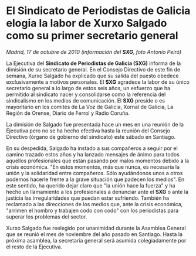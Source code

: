 # El Sindicato de Periodistas de Galicia elogia la labor de Xurxo Salgado como su primer secretario general

*Madrid, 17 de octubre de 2010 (información del **SXG**, foto Antonio Peiró)*

La Ejecutiva del **Sindicato de Periodistas de Galicia (SXG)** informa de la dimisión de su secretario general. En el Consejo Directivo de este fin de semana, Xurxo Salgado ha explicado que su salida del puesto obedece exclusivamente a motivos personales. El **SXG** agradece la labor de su único secretario general a lo largo de estos seis años, un esfuerzo que ha permitido al sindicato nacer y consolidarse como la referencia del sindicalismo en los medios de comunicación. El **SXG** preside o es mayoritario en los comités de La Voz de Galicia, Xornal de Galicia, La Región de Orense, Diario de Ferrol y Radio Coruña.

La dimisión de Salgado fue presentada hace un mes en una reunión de la Ejecutiva pero no se ha hecho efectiva hasta la reunión del Consejo Directivo (órgano de gobierno del sindicato) este sábado en Santiago.

En su despedida, Salgado ha instado a sus compañeros a seguir por el camino trazado estos años y ha lanzado mensajes de ánimo para todos aquellos profesionales que están pasando por malos momentos debido a la crisis económica. "En estos momentos, más que nunca, es necesaria la unión y la solidaridad entre compañeros. Sólo ayudándonos unos a otros podemos hacerle frente a la grave situación que padecen los medios". En este sentido, ha querido dejar claro que "la unión hace la fuerza" y ha hecho un llamamiento a los profesionales a denunciar ante el **SXG** o ante la justicia las irregularidades que puedan estar sufriendo. También ha reclamado a las direcciones de los medios que, ante la crisis económica, "arrimen el hombro y trabajen codo con codo" con los periodistas para superar los problemas del sector.

Xurxo Salgado fue reelegido por unanimidad durante la Asamblea General que se reunió el mes de noviembre del año pasado en Santiago. Hasta la próxima asamblea, la secretaría general será asumida colegiadamente por el resto de la Ejecutiva.
